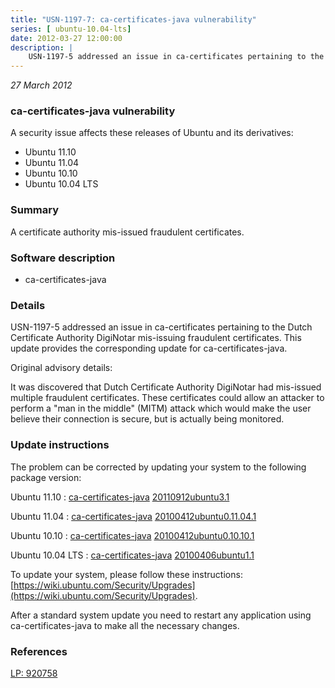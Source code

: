 ```yaml
---
title: "USN-1197-7: ca-certificates-java vulnerability"
series: [ ubuntu-10.04-lts]
date: 2012-03-27 12:00:00
description: |
    USN-1197-5 addressed an issue in ca-certificates pertaining to the Dutch Certificate Authority DigiNotar mis-issuing fraudulent certificates. This update provides the corresponding update for ca-certificates-java.
--- 
```

 
 

*27 March 2012*

### ca-certificates-java vulnerability

A security issue affects these releases of Ubuntu and its derivatives:

* Ubuntu 11.10
* Ubuntu 11.04
* Ubuntu 10.10
* Ubuntu 10.04 LTS

### Summary

A certificate authority mis-issued fraudulent certificates. 

### Software description

* ca-certificates-java 

### Details

USN-1197-5 addressed an issue in ca-certificates pertaining to the Dutch Certificate Authority DigiNotar mis-issuing fraudulent certificates. This update provides the corresponding update for ca-certificates-java.

Original advisory details:

 It was discovered that Dutch Certificate Authority DigiNotar had mis-issued multiple fraudulent certificates. These certificates could allow an attacker to perform a &quot;man in the middle&quot; (MITM) attack which would make the user believe their connection is secure, but is actually being monitored. 

### Update instructions

The problem can be corrected by updating your system to the following package version:

Ubuntu 11.10
 : [ca-certificates-java](https://launchpad.net/ubuntu/+source/ca-certificates-java) <span> [20110912ubuntu3.1](https://launchpad.net/ubuntu/+source/ca-certificates-java/20110912ubuntu3.1) </span> 

Ubuntu 11.04
 : [ca-certificates-java](https://launchpad.net/ubuntu/+source/ca-certificates-java) <span> [20100412ubuntu0.11.04.1](https://launchpad.net/ubuntu/+source/ca-certificates-java/20100412ubuntu0.11.04.1) </span> 

Ubuntu 10.10
 : [ca-certificates-java](https://launchpad.net/ubuntu/+source/ca-certificates-java) <span> [20100412ubuntu0.10.10.1](https://launchpad.net/ubuntu/+source/ca-certificates-java/20100412ubuntu0.10.10.1) </span> 

Ubuntu 10.04 LTS
 : [ca-certificates-java](https://launchpad.net/ubuntu/+source/ca-certificates-java) <span> [20100406ubuntu1.1](https://launchpad.net/ubuntu/+source/ca-certificates-java/20100406ubuntu1.1) </span> 

To update your system, please follow these instructions: [https://wiki.ubuntu.com/Security/Upgrades](https://wiki.ubuntu.com/Security/Upgrades).

After a standard system update you need to restart any application using ca-certificates-java to make all the necessary changes. 

### References

 
 [LP: 920758](https://launchpad.net/bugs/920758)
 

